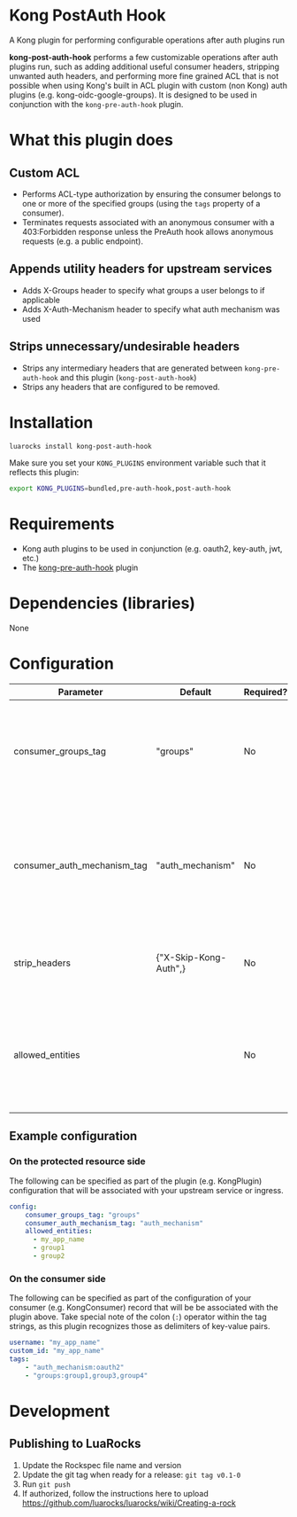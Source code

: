 # Kong PostAuth Hook
A Kong plugin for performing configurable operations after auth plugins run

**kong-post-auth-hook** performs a few customizable operations after auth plugins run, such as adding additional
useful consumer headers, stripping unwanted auth headers, and performing more fine grained ACL that is not possible
when using Kong's built in ACL plugin with custom (non Kong) auth plugins (e.g. kong-oidc-google-groups). It is
designed to be used in conjunction with the `kong-pre-auth-hook` plugin.

# What this plugin does
## Custom ACL
* Performs ACL-type authorization by ensuring the consumer belongs to one or more of the 
specified groups (using the `tags` property of a consumer).
* Terminates requests associated with an anonymous consumer with a 403:Forbidden response
unless the PreAuth hook allows anonymous requests (e.g. a public endpoint).

## Appends utility headers for upstream services 
* Adds X-Groups header to specify what groups a user belongs to if applicable
* Adds X-Auth-Mechanism header to specify what auth mechanism was used

## Strips unnecessary/undesirable headers
* Strips any intermediary headers that are generated between `kong-pre-auth-hook` and this plugin (`kong-post-auth-hook`)
* Strips any headers that are configured to be removed.

# Installation

```bash
luarocks install kong-post-auth-hook
```

Make sure you set your `KONG_PLUGINS` environment variable such that it reflects this plugin:

```bash
export KONG_PLUGINS=bundled,pre-auth-hook,post-auth-hook
```

# Requirements
* Kong auth plugins to be used in conjunction (e.g. oauth2, key-auth, jwt, etc.)
* The [kong-pre-auth-hook](https://github.com/newtonx-inc/kong-pre-auth-hook) plugin

# Dependencies (libraries)
None

# Configuration

| Parameter                   | Default               | Required? | Description                                                                                   |
|-----------------------------|-----------------------|-----------|-----------------------------------------------------------------------------------------------|
| consumer_groups_tag         | "groups"              | No        | The name of the consumer tag that describes what groups a consumer belongs to                 |
| consumer_auth_mechanism_tag | "auth_mechanism"      | No        | The name of the consumer tag that describes what auth mechanism a consumer is associated with |
| strip_headers               | {"X-Skip-Kong-Auth",} | No        | The names of headers to remove before the upstream server                                     |
| allowed_entities            |                       | No        | The group(s) that this consumer must belong to, or consumer ids that are allowed              |

## Example configuration
### On the protected resource side
The following can be specified as part of the plugin (e.g. KongPlugin) configuration that will be associated with your 
upstream service or ingress.

```yaml
config:
    consumer_groups_tag: "groups"
    consumer_auth_mechanism_tag: "auth_mechanism"
    allowed_entities:
      - my_app_name
      - group1
      - group2
```

### On the consumer side
The following can be specified as part of the configuration of your consumer (e.g. KongConsumer) record that will be 
be associated with the plugin above. Take special note of the colon (`:`) operator within the tag strings, as this plugin
recognizes those as delimiters of key-value pairs. 

```yaml
username: "my_app_name"
custom_id: "my_app_name"
tags:
    - "auth_mechanism:oauth2"
    - "groups:group1,group3,group4"
```

# Development
## Publishing to LuaRocks
1. Update the Rockspec file name and version 
2. Update the git tag when ready for a release: `git tag v0.1-0`
3. Run `git push`
4. If authorized, follow the instructions here to upload https://github.com/luarocks/luarocks/wiki/Creating-a-rock
